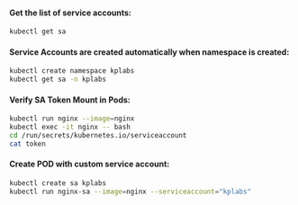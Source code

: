 
#### Get the list of service accounts:
```sh
kubectl get sa
```
#### Service Accounts are created automatically when namespace is created:
```sh
kubectl create namespace kplabs
kubectl get sa -n kplabs
```
#### Verify SA Token Mount in Pods:
```sh
kubectl run nginx --image=nginx
kubectl exec -it nginx -- bash
cd /run/secrets/kubernetes.io/serviceaccount
cat token
```
#### Create POD with custom service account:
```sh
kubectl create sa kplabs
kubectl run nginx-sa --image=nginx --serviceaccount="kplabs"
```
